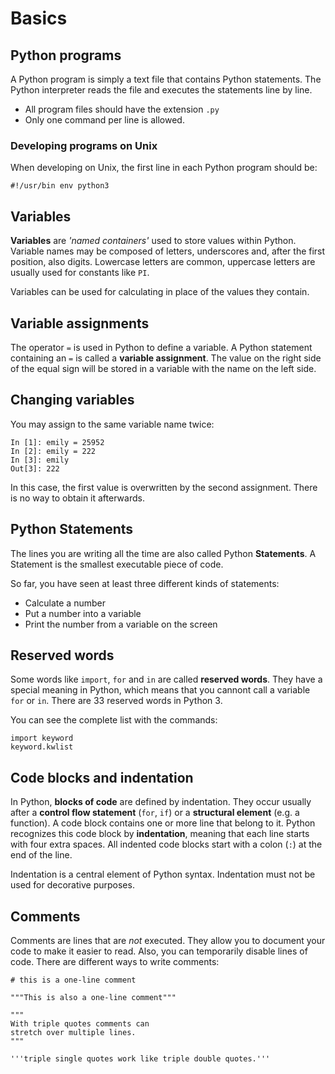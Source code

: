 
# Basics


## Python programs

A Python program is simply a text file that contains Python statements. 
The Python interpreter reads the file and executes the statements line by line.

* All program files should have the extension `.py`
* Only one command per line is allowed.

### Developing programs on Unix

When developing on Unix, the first line in each Python program should be:

    #!/usr/bin env python3


## Variables

**Variables** are *'named containers'* used to store values within Python. Variable names may be composed of letters, underscores and, after the first position, also digits.
Lowercase letters are common, uppercase letters are usually used for constants like `PI`.

Variables can be used for calculating in place of the values they contain.


## Variable assignments

The operator `=` is used in Python to define a variable. A Python statement containing an `=` is called a **variable assignment**. The value on the right side of the equal sign will be stored in a variable with the name on the left side.


## Changing variables

You may assign to the same variable name twice:

    In [1]: emily = 25952
    In [2]: emily = 222
    In [3]: emily
    Out[3]: 222

In this case, the first value is overwritten by the second assignment. There is no way to obtain it afterwards.


## Python Statements

The lines you are writing all the time are also called Python **Statements**. A Statement is the smallest executable piece of code.

So far, you have seen at least three different kinds of statements:

* Calculate a number
* Put a number into a variable
* Print the number from a variable on the screen

## Reserved words

Some words like `import`, `for` and `in` are called **reserved words**. They have a special meaning in Python, which means that you cannont call a variable `for` or `in`. There are 33 reserved words in Python 3.

You can see the complete list with the commands:

    import keyword
    keyword.kwlist


## Code blocks and indentation

In Python, **blocks of code** are defined by indentation. They occur usually after a **control flow statement** (`for`, `if`) or a **structural element** (e.g. a function). A code block contains one or more line that belong to it. Python recognizes this code block by **indentation**, meaning that each line starts with four extra spaces.
All indented code blocks start with a colon (`:`) at the end of the line.

Indentation is a central element of Python syntax. Indentation must not be used for decorative purposes.


## Comments

Comments are lines that are *not* executed. They allow you to document your code to make it easier to read. Also, you can temporarily disable lines of code. There are different ways to write comments:

    # this is a one-line comment

    """This is also a one-line comment"""

    """
    With triple quotes comments can
    stretch over multiple lines.
    """

    '''triple single quotes work like triple double quotes.'''
